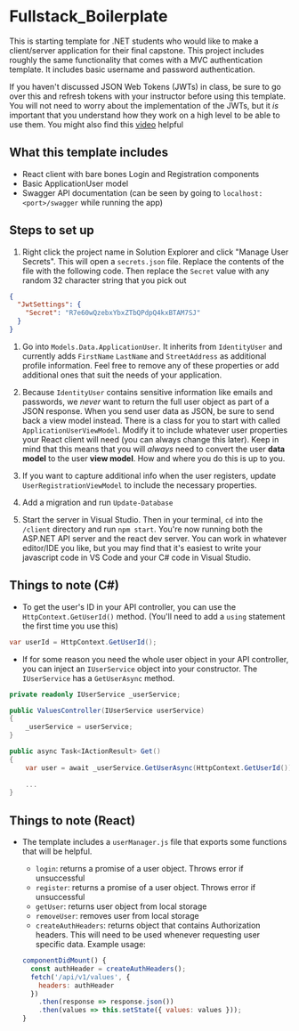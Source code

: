 # Fullstack_Boilerplate

This is starting template for .NET students who would like to make a client/server application for their final capstone. This project includes roughly the same functionality that comes with a MVC authentication template. It includes basic username and password authentication. 

If you haven't discussed JSON Web Tokens (JWTs) in class, be sure to go over this and refresh tokens with your instructor before using this template. You will not need to worry about the implementation of the JWTs, but it _is_ important that you understand how they work on a high level to be able to use them. You might also find this [video](https://www.youtube.com/watch?v=7Q17ubqLfaM) helpful


## What this template includes

- React client with bare bones Login and Registration components
- Basic ApplicationUser model
- Swagger API documentation (can be seen by going to `localhost:<port>/swagger` while running the app)

## Steps to set up

1. Right click the project name in Solution Explorer and click "Manage User Secrets". This will open a `secrets.json` file. Replace the contents of the file with the following code. Then replace the `Secret` value with any random 32 character string that you pick out 
  ```json
  {
    "JwtSettings": {
      "Secret": "R7e60wQzebxYbxZTbQPdpQ4kxBTAM7SJ"
    }
  }
  ```

1. Go into `Models.Data.ApplicationUser`. It inherits from `IdentityUser` and currently adds `FirstName` `LastName` and `StreetAddress` as additional profile information. Feel free to remove any of these properties or add additional ones that suit the needs of your application.

1. Because `IdentityUser` contains sensitive information like emails and passwords, we _never_ want to return the full user object as part of a JSON response. When you send user data as JSON, be sure to send back a view model instead. There is a class for you to start with called `ApplicationUserViewModel`. Modify it to include whatever user properties your React client will need (you can always change this later). Keep in mind that this means that you will _always_ need to convert the user **data model** to the user **view model**. How and where you do this is up to you.

1. If you want to capture additional info when the user registers, update `UserRegistrationViewModel` to include the necessary properties.

1. Add a migration and run `Update-Database`

1. Start the server in Visual Studio. Then in your terminal, `cd` into the `/client` directory and run `npm start`. You're now running both the ASP.NET API server and the react dev server. You can work in whatever editor/IDE you like, but you may find that it's easiest to write your javascript code in VS Code and your C# code in Visual Studio.

## Things to note (C#)

- To get the user's ID in your API controller, you can use the `HttpContext.GetUserId()` method. (You'll need to add a `using` statement the first time you use this)

```csharp
var userId = HttpContext.GetUserId();
```

- If for some reason you need the whole user object in your API controller, you can inject an `IUserService` object into your constructor. The `IUserService` has a `GetUserAsync` method.

```csharp
private readonly IUserService _userService;

public ValuesController(IUserService userService)
{
    _userService = userService;
}

public async Task<IActionResult> Get()
{
    var user = await _userService.GetUserAsync(HttpContext.GetUserId());
    
    ...
}
```

## Things to note (React)

- The template includes a `userManager.js` file that exports some functions that will be helpful.
  - `login`: returns a promise of a user object. Throws error if unsuccessful
  - `register`: returns a promise of a user object. Throws error if unsuccessful
  - `getUser`: returns user object from local storage
  - `removeUser`: removes user from local storage
  - `createAuthHeaders`: returns object that contains Authorization headers. This will need to be used whenever requesting user specific data. Example usage:
  
  ```js
  componentDidMount() {
    const authHeader = createAuthHeaders();
    fetch('/api/v1/values', {
      headers: authHeader
    })
      .then(response => response.json())
      .then(values => this.setState({ values: values }));
  }
  ```
